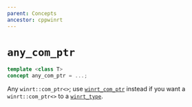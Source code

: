 ```yaml
---
parent: Concepts
ancestor: cppwinrt
---
```


# `any_com_ptr`

```c++
template <class T>
concept any_com_ptr = ...;
```

Any `winrt::com_ptr<>`; use [`winrt_com_ptr`](winrt_com_ptr.md) instead if you want a `winrt::com_ptr<>` to a [`winrt_type`](winrt_type.md).
